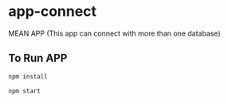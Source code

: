 # app-connect
MEAN APP (This app can connect with more than one database)

## To Run APP
```bash
npm install
```
```bash
npm start
```
